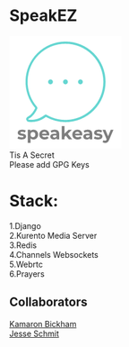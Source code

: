 # SpeakEZ
![speakEZ](https://github.com/KamaronB/SpeakEZ/blob/master/static/images/8954012d-cf62-4ff2-a24e-bfcb212f6282.png) <br/>
Tis A Secret <br/>
Please add GPG Keys
# Stack:
  1.Django<br/>
  2.Kurento Media Server<br/>
  3.Redis<br/>
  4.Channels Websockets<br/>
  5.Webrtc<br/>
  6.Prayers
## Collaborators
[Kamaron Bickham](https://github.com/KamaronB) <br/>
[Jesse Schmit](https://github.com/JesseSchmit)
